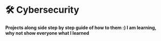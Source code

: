 # 🛠️ Cybersecurity
**Projects along side step by step guide of how to them :) 
I am learning, why not show everyone what I learned**
